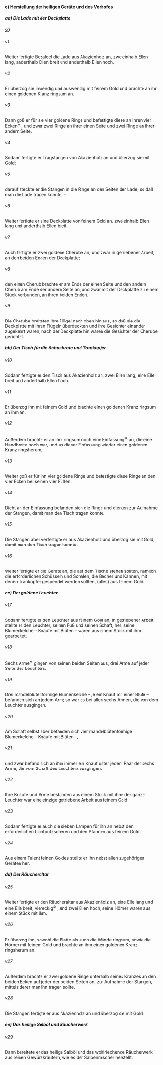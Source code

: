 #### e) Herstellung der heiligen Geräte und des Vorhofes

##### aa) Die Lade mit der Deckplatte

__37__

###### v1
Weiter fertigte Bezaleel die Lade aus Akazienholz an, zweieinhalb Ellen lang, anderthalb Ellen breit und anderthalb Ellen hoch.

###### v2
Er überzog sie inwendig und auswendig mit feinem Gold und brachte an ihr einen goldenen Kranz ringsum an.

###### v3
Dann goß er für sie vier goldene Ringe und befestigte diese an ihren vier Ecken<sup title="oder: Füßen">&#x2732;</sup>
, und zwar zwei Ringe an ihrer einen Seite und zwei Ringe an ihrer andern Seite.

###### v4
Sodann fertigte er Tragstangen von Akazienholz an und überzog sie mit Gold;

###### v5
darauf steckte er die Stangen in die Ringe an den Seiten der Lade, so daß man die Lade tragen konnte. –

###### v6
Weiter fertigte er eine Deckplatte von feinem Gold an, zweieinhalb Ellen lang und anderthalb Ellen breit.

###### v7
Auch fertigte er zwei goldene Cherube an, und zwar in getriebener Arbeit, an den beiden Enden der Deckplatte;

###### v8
den einen Cherub brachte er am Ende der einen Seite und den andern Cherub am Ende der andern Seite an, und zwar mit der Deckplatte zu einem Stück verbunden, an ihren beiden Enden.

###### v9
Die Cherube breiteten ihre Flügel nach oben hin aus, so daß sie die Deckplatte mit ihren Flügeln überdeckten und ihre Gesichter einander zugekehrt waren; nach der Deckplatte hin waren die Gesichter der Cherube gerichtet.

##### bb) Der Tisch für die Schaubrote und Trankopfer


###### v10
Sodann fertigte er den Tisch aus Akazienholz an, zwei Ellen lang, eine Elle breit und anderthalb Ellen hoch.

###### v11
Er überzog ihn mit feinem Gold und brachte einen goldenen Kranz ringsum an ihm an.

###### v12
Außerdem brachte er an ihm ringsum noch eine Einfassung<sup title="oder: Leiste">&#x2732;</sup>
 an, die eine Handbreite hoch war, und an dieser Einfassung wieder einen goldenen Kranz ringsherum.

###### v13
Weiter goß er für ihn vier goldene Ringe und befestigte diese Ringe an den vier Ecken bei seinen vier Füßen.

###### v14
Dicht an der Einfassung befanden sich die Ringe und dienten zur Aufnahme der Stangen, damit man den Tisch tragen konnte.

###### v15
Die Stangen aber verfertigte er aus Akazienholz und überzog sie mit Gold, damit man den Tisch tragen konnte.

###### v16
Weiter fertigte er die Geräte an, die auf dem Tische stehen sollten, nämlich die erforderlichen Schüsseln und Schalen, die Becher und Kannen, mit denen Trankopfer gespendet werden sollten, (alles) aus feinem Gold.

##### cc) Der goldene Leuchter


###### v17
Sodann fertigte er den Leuchter aus feinem Gold an; in getriebener Arbeit stellte er den Leuchter, seinen Fuß und seinen Schaft, her; seine Blumenkelche – Knäufe mit Blüten – waren aus einem Stück mit ihm gearbeitet.

###### v18
Sechs Arme<sup title="oder: Röhren">&#x2732;</sup>
 gingen von seinen beiden Seiten aus, drei Arme auf jeder Seite des Leuchters.

###### v19
Drei mandelblütenförmige Blumenkelche – je ein Knauf mit einer Blüte – befanden sich an jedem Arm; so war es bei allen sechs Armen, die von dem Leuchter ausgingen.

###### v20
Am Schaft selbst aber befanden sich vier mandelblütenförmige Blumenkelche – Knäufe mit Blüten –,

###### v21
und zwar befand sich an ihm immer ein Knauf unter jedem Paar der sechs Arme, die vom Schaft des Leuchters ausgingen.

###### v22
Ihre Knäufe und Arme bestanden aus einem Stück mit ihm: der ganze Leuchter war eine einzige getriebene Arbeit aus feinem Gold.

###### v23
Sodann fertigte er auch die sieben Lampen für ihn an nebst den erforderlichen Lichtputzscheren und den Pfannen aus feinem Gold.

###### v24
Aus einem Talent feinen Goldes stellte er ihn nebst allen zugehörigen Geräten her.

##### dd) Der Räucheraltar


###### v25
Weiter fertigte er den Räucheraltar aus Akazienholz an, eine Elle lang und eine Elle breit, viereckig<sup title="= quadratförmig">&#x2732;</sup>
, und zwei Ellen hoch; seine Hörner waren aus einem Stück mit ihm.

###### v26
Er überzog ihn, sowohl die Platte als auch die Wände ringsum, sowie die Hörner mit feinem Gold und brachte an ihm einen goldenen Kranz ringsherum an.

###### v27
Außerdem brachte er zwei goldene Ringe unterhalb seines Kranzes an den beiden Ecken auf jeder der beiden Seiten an, zur Aufnahme der Stangen, mittels derer man ihn tragen sollte.

###### v28
Die Stangen fertigte er aus Akazienholz an und überzog sie mit Gold.

##### ee) Das heilige Salböl und Räucherwerk


###### v29
Dann bereitete er das heilige Salböl und das wohlriechende Räucherwerk aus reinen Gewürzkräutern, wie es der Salbenmischer herstellt.
